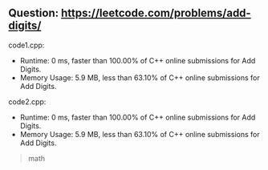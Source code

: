 ## Question: https://leetcode.com/problems/add-digits/

code1.cpp:
* Runtime: 0 ms, faster than 100.00% of C++ online submissions for Add Digits.
* Memory Usage: 5.9 MB, less than 63.10% of C++ online submissions for Add Digits.

code2.cpp:
* Runtime: 0 ms, faster than 100.00% of C++ online submissions for Add Digits.
* Memory Usage: 5.9 MB, less than 63.10% of C++ online submissions for Add Digits.
> math